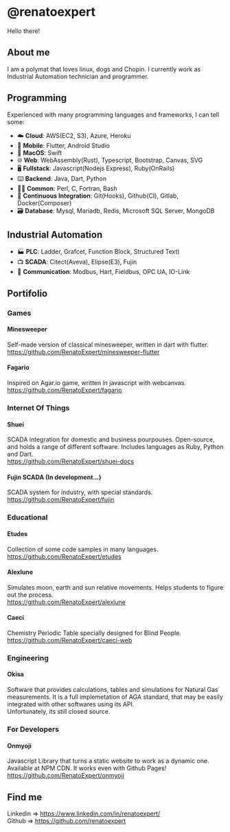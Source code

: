 # @renatoexpert
Hello there!

## About me
I am a polymat that loves linux, dogs and Chopin.
I currently work as Industrial Automation technician and programmer.

## Programming
Experienced with many programming languages and frameworks, I can tell some:
 - ☁️ **Cloud**: AWS(EC2, S3), Azure, Heroku
 - 📱 **Mobile**: Flutter, Android Studio
 - 🍎 **MacOS**: Swift
 - 🌐 **Web**: WebAssembly(Rust), Typescript, Bootstrap, Canvas, SVG
 - 🖥️ **Fullstack**: Javascript(Nodejs Express), Ruby(OnRails)
 - ⌨️ **Backend**: Java, Dart, Python
 - 🧑‍🔬 **Common**: Perl, C, Fortran, Bash
 - 🤖 **Continuous Integration**: Git(Hooks), Github(CI), Gitlab, Docker(Composer)
 - 🗃️ **Database**: Mysql, Mariadb, Redis, Microsoft SQL Server, MongoDB

## Industrial Automation
 - 🏭 **PLC**: Ladder, Grafcet, Function Block, Structured Text)
 - 📺 **SCADA**: Citect(Aveva), Elipse(E3), Fujin
 - 📶 **Communication**: Modbus, Hart, Fieldbus, OPC UA, IO-Link

## Portifolio
### Games
#### Minesweeper
Self-made version of classical minesweeper, written in dart with flutter. \
https://github.com/RenatoExpert/minesweeper-flutter
#### Fagario
Inspired on Agar.io game, written in javascript with webcanvas. \
https://github.com/RenatoExpert/fagario

### Internet Of Things
#### Shuei
SCADA integration for domestic and business pourpouses.
Open-source, and holds a range of different software.
Includes languages as Ruby, Python and Dart. \
https://github.com/RenatoExpert/shuei-docs
#### Fujin SCADA (In development...)
SCADA system for industry, with special standards. \
https://github.com/RenatoExpert/fujin

### Educational
#### Etudes
Collection of some code samples in many languages. \
https://github.com/RenatoExpert/etudes
#### Alexlune
Simulates moon, earth and sun relative movements.
Helps students to figure out the process. \
https://github.com/RenatoExpert/alexlune
#### Caeci
Chemistry Periodic Table specially designed for Blind People. \
https://github.com/RenatoExpert/caeci-web

### Engineering
#### Okisa
Software that provides calculations, tables and simulations for Natural Gas measurements.
It is a full implemetation of AGA standard, that may be easily integrated with other softwares using its API. \
Unfortunately, its still closed source.

### For Developers
#### Onmyoji
Javascript Library that turns a static website to work as a dynamic one. Available at NPM CDN.
It works even with Github Pages! \
https://github.com/RenatoExpert/onmyoji


## Find me
Linkedin => https://www.linkedin.com/in/renatoexpert/ \
Github => https://github.com/renatoexpert

